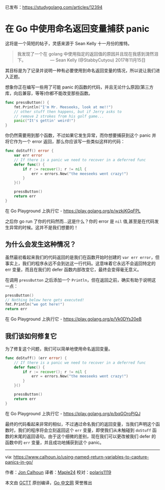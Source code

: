 已发布：https://studygolang.com/articles/12394

# 在 Go 中使用命名返回变量捕获 panic

这将是一个简短的帖子，灵感来源于 Sean Kelly 十一月份的推特。

> 我发现了一个在 golang 中使用指定的返回值的原因并且现在我感到潸然泪下。
>                    — Sean Kelly (@StabbyCutyou) 2017年11月15日

其目标是为了记录并说明一种有必要使用到命名返回变量的情况，所以说让我们进入正题。

想象你正在编写一些用了可能 panic 的函数的代码，并且无论什么原因(第三方库，向后兼容，等等)你都不能改变那些函数。

```go
func pressButton() {
	fmt.Println("I'm Mr. Meeseeks, look at me!!")
	// other stuff then happens, but if Jerry asks to
	// remove 2 strokes from his golf game...
	panic("It's gettin' weird!")
}
```
你仍然需要用到那个函数，不过如果它发生异常，而你想要捕获到这个 panic 并将它作为一个 error 返回，那么你应该写一些类似这样的代码：

```go
func doStuff() error {
	var err error
	// If there is a panic we need to recover in a deferred func
	defer func() {
		if r := recover(); r != nil {
			err = errors.New("the meeseeks went crazy!")
		}
	}()

	pressButton()
	return err
}
```

在 Go Playground 上执行它 - https://play.golang.org/p/wzkjKGqFPL

之后你 go run 了你的代码然而...这是什么？你的 error 是 `nil` 值,甚至是在代码发生异常的时候。这并不是我们想要的！

## 为什么会发生这种情况？

虽然最初看起来我们的代码返回的是我们在函数开始时创建的 `var err error`，但事实上，我们的程序永远不会到达这一行代码。这意味着它永远不会返回特定的 err 变量，而且在我们的 defer 函数内部改变它，最终会变得毫无意义。

在调用 `pressButton` 之后添加一个 `Println`，但在返回之前，确实有助于说明这一点：

```go
pressButton()
// Nothing below here gets executed!
fmt.Println("we got here!")
return err
```

在 Go Playground 上执行它 - https://play.golang.org/p/Vk0DYs20eB

## 我们该如何修复它

为了修复这个问题，我们可以简单地使用命名返回变量。

```go
func doStuff() (err error) {
	// If there is a panic we need to recover in a deferred func
	defer func() {
		if r := recover(); r != nil {
			err = errors.New("the meeseeks went crazy!")
		}
	}()

	pressButton()
	return err
}
```
在 Go Playground 上执行它 - https://play.golang.org/p/bqGOroPjQJ

最终的代码看起来非常的相似，不过通过命名我们的返回变量，当我们声明这个函数时，我们的程序将会立刻返回这个 `err` 变量，即使我们从未触碰到 `doStuff` 函数的末尾的返回语句。由于这个细微的差别，现在我们可以更改被我们 defer 的函数中的 `err` 变量，并且成功地捕获到这个 panic。

---

via: https://www.calhoun.io/using-named-return-variables-to-capture-panics-in-go/

作者：[Jon Calhoun](https://www.usegolang.com/)
译者：[Maple24](https://github.com/Maple24)
校对：[polaris1119](https://github.com/polaris1119)

本文由 [GCTT](https://github.com/studygolang/GCTT) 原创编译，[Go 中文网](https://studygolang.com/) 荣誉推出

